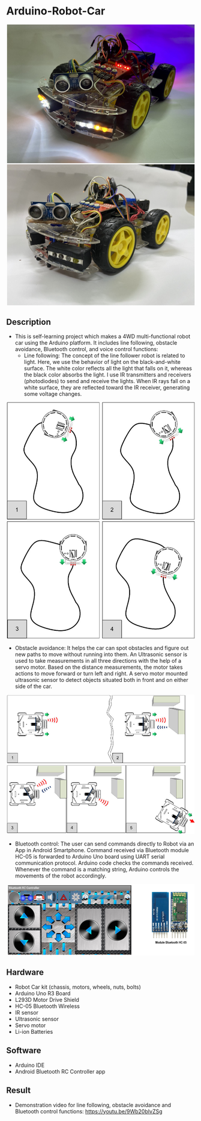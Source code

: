 # Arduino-Robot-Car

<p align="center">
  <img width="500" src="https://github.com/kiettran499/Arduino-Robot-Car/blob/main/z5180520920529_c3d4ea2d488c9f2a5ef04b0775e67005.jpg">
  <img width="500" src="https://github.com/kiettran499/Arduino-Robot-Car/blob/main/z5180520918125_4cc8687ca335605fac2bc049e50f976f.jpg">
  
## Description

- This is self-learning project which makes a 4WD multi-functional robot car using the Arduino platform. It includes line following, obstacle avoidance, Bluetooth control, and voice control functions:
  - Line following: The concept of the line follower robot is related to light. Here, we use the behavior of light on the black-and-white surface. The white color reflects all the light that falls on it, whereas the black color absorbs the light. I use IR transmitters and receivers (photodiodes) to send and receive the lights. When IR rays fall on a white surface, they are reflected toward the IR receiver, generating some voltage changes.

<p align="center">
  <img width="500" src="https://github.com/kiettran499/Arduino-Robot-Car/blob/main/line_follower.png">

  - Obstacle avoidance: It helps the car can spot obstacles and figure out new paths to move without running into them. An Ultrasonic sensor is used to take measurements in all three directions with the help of a servo motor. Based on the distance measurements, the motor takes actions to move forward or turn left and right. A servo motor mounted ultrasonic sensor to detect objects situated both in front and on either side of the car.

<p align="center">
  <img width="500" src="https://github.com/kiettran499/Arduino-Robot-Car/blob/main/Obstacle_Avoiding.png">

  - Bluetooth control: The user can send commands directly to Robot via an App in Android Smartphone. Command received via Bluetooth module HC-05 is forwarded to Arduino Uno board using UART serial communication protocol. Arduino code checks the commands received. Whenever the command is a matching string, Arduino controls the movements of the robot accordingly.

<p align="center">
  <img width="500" src="https://github.com/kiettran499/Arduino-Robot-Car/blob/main/bluetooth.png">
  
## Hardware

- Robot Car kit (chassis, motors, wheels, nuts, bolts)
- Arduino Uno R3 Board
- L293D Motor Drive Shield
- HC-05 Bluetooth Wireless
- IR sensor
- Ultrasonic sensor
- Servo motor
- Li-ion Batteries

## Software

- Arduino IDE
- Android Bluetooth RC Controller app
 
## Result

- Demonstration video for line following, obstacle avoidance and Bluetooth control functions: https://youtu.be/9Wb20bIvZSg

